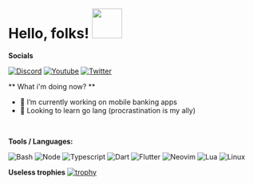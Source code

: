 # Hello, folks! <img src="https://media1.giphy.com/media/iIifSQSQUKteo/giphy.gif?cid=ecf05e47gvk1m9nqywsqkve8reth8abjjs1r6rq2dnh81v74&rid=giphy.gif&ct=s" width="60px">




**Socials**

[![Discord](https://img.shields.io/badge/-Discord-05122A?style=flat&logo=discord&logoColor=5865F2)](https://discordapp.com/users/273905071245230091)
[![Youtube](https://img.shields.io/badge/Youtube-05122A?style=flat&logo=youtube&logoColor=FF0000)](https://www.youtube.com/channel/UCJEx2ngoswecTEjb85h9zZw)
[![Twitter](https://img.shields.io/badge/Twitter-05122A?style=flat&logo=twitter&logoColor=1DA1F2)](https://twitter.com/xnoksx)

** What i'm doing now? **
- 🔭 I’m currently working on mobile banking apps                    
- 🌱 Looking to learn go lang (procrastination is my ally)
  

&#x200B;

**Tools / Languages:**

![Bash](https://img.shields.io/badge/-Bash-05122A?style=flat&logo=gnu-bash&logoColor=4EAA25)
![Node](https://img.shields.io/badge/-Node-05122A?style=flat&logo=nodedotjs&logoColor=#339933)
![Typescript](https://img.shields.io/badge/-Typescript-05122A?style=flat&logo=typescript&logoColor=#3178C6)
![Dart](https://img.shields.io/badge/-Dart-05122A?style=flat&logo=dart&logoColor=0175C2)
![Flutter](https://img.shields.io/badge/-Flutter-05122A?style=flat&logo=flutter&logoColor=#02569B)
![Neovim](https://img.shields.io/badge/-Neovim-05122A?style=flat&logo=neovim&logoColor=57A143)
![Lua](https://img.shields.io/badge/-Lua-05122A?style=flat&logo=lua&logoColor=0000f2)
![Linux](https://img.shields.io/badge/-Linux-05122A?style=flat&logo=linux&logoColor=dfb914)


**Useless trophies**
[![trophy](https://github-profile-trophy.vercel.app/?username=n0ks&theme=onedark)](https://github.com/ryo-ma/github-profile-trophy)

